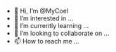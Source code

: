 - 👋 Hi, I’m @MyCoel
- 👀 I’m interested in ...
- 🌱 I’m currently learning ...
- 💞️ I’m looking to collaborate on ...
- 📫 How to reach me ...

<!---
MyCoel/MyCoel is a ✨ special ✨ repository because its `README.md` (this file) appears on your GitHub profile.
You can click the Preview link to take a look at your changes.
--->
